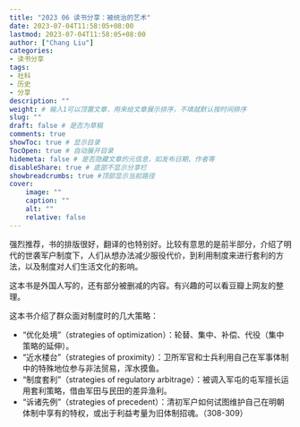 ```yaml
---
title: "2023 06 读书分享：被统治的艺术"
date: 2023-07-04T11:58:05+08:00
lastmod: 2023-07-04T11:58:05+08:00
author: ["Chang Liu"]
categories: 
- 读书分享
tags: 
- 社科
- 历史
- 分享
description: ""
weight: # 输入1可以顶置文章，用来给文章展示排序，不填就默认按时间排序
slug: ""
draft: false # 是否为草稿
comments: true
showToc: true # 显示目录
TocOpen: true # 自动展开目录
hidemeta: false # 是否隐藏文章的元信息，如发布日期、作者等
disableShare: true # 底部不显示分享栏
showbreadcrumbs: true #顶部显示当前路径
cover:
    image: ""
    caption: ""
    alt: ""
    relative: false
---
```


强烈推荐，书的排版很好，翻译的也特别好。比较有意思的是前半部分，介绍了明代的世袭军户制度下，人们从想办法减少服役代价，到利用制度来进行套利的方法，以及制度对人们生活文化的影响。

这本书是外国人写的，还有部分被删减的内容。有兴趣的可以看豆瓣上网友的整理。

这本书介绍了群众面对制度时的几大策略：
  - “优化处境”（strategies of optimization）：轮替、集中、补偿、代役（集中策略的延伸）。
  - “近水楼台”（strategies of proximity）：卫所军官和士兵利用自己在军事体制中的特殊地位参与非法贸易，浑水摸鱼。
  - “制度套利”（strategies of regulatory arbitrage）：被调入军屯的屯军擅长运用套利策略，借由军田与民田的差异渔利。
  - “诉诸先例”（strategies of precedent）：清初军户如何试图维护自己在明朝体制中享有的特权，或出于利益考量为旧体制招魂。（308-309）
